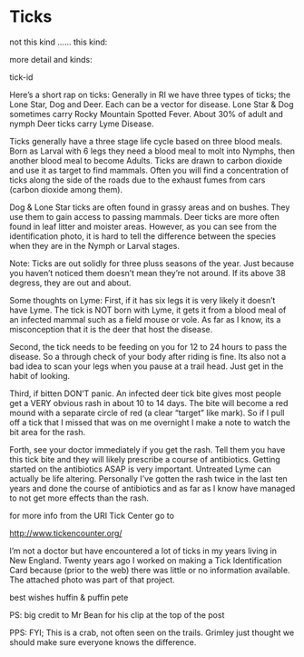 # Ticks


not this kind …… this kind:



more detail and kinds:

tick-id

Here’s a short rap on ticks:
Generally in RI we have three types of ticks; the Lone Star, Dog and Deer. Each can be a vector for disease. Lone Star & Dog sometimes carry Rocky Mountain Spotted Fever. About 30% of adult and nymph Deer ticks carry Lyme Disease.

Ticks generally have a three stage life cycle based on three blood meals. Born as Larval with 6 legs they need a blood meal to molt into Nymphs, then another blood meal to become Adults. Ticks are drawn to carbon dioxide and use it as target to find mammals. Often you will find a concentration of ticks along the side of the roads due to the exhaust fumes from cars (carbon dioxide among them).

Dog & Lone Star ticks are often found in grassy areas and on bushes. They use them to gain access to passing mammals. Deer ticks are more often found in leaf litter and moister areas. However, as you can see from the identification photo, it is hard to tell the difference between the species when they are in the Nymph or Larval stages.

Note: Ticks are out solidly for three pluss seasons of the year. Just because you haven’t noticed them doesn’t mean they’re not around. If its above 38 degress, they are out and about.

Some thoughts on Lyme:
First, if it has six legs it is very likely it doesn’t have Lyme. The tick is NOT born with Lyme, it gets it from a blood meal of an infected mammal such as a field mouse or vole. As far as I know, its a misconception that it is the deer that host the disease.

Second, the tick needs to be feeding on you for 12 to 24 hours to pass the disease. So a through check of your body after riding is fine. Its also not a bad idea to scan your legs when you pause at a trail head. Just get in the habit of looking.

Third, if bitten DON’T panic. An infected deer tick bite gives most people get a VERY obvious rash in about 10 to 14 days. The bite will become a red mound with a separate circle of red (a clear “target” like mark). So if I pull off a tick that I missed that was on me overnight I make a note to watch the bit area for the rash.

Forth, see your doctor immediately if you get the rash. Tell them you have this tick bite and they will likely prescribe a course of antibiotics. Getting started on the antibiotics ASAP is very important. Untreated Lyme can actually be life altering. Personally I’ve gotten the rash twice in the last ten years and done the course of antibiotics and as far as I know have managed to not get more effects than the rash.

for more info from the URI Tick Center go to

http://www.tickencounter.org/

I’m not a doctor but have encountered a lot of ticks in my years living in New England. Twenty years ago I worked on making a Tick Identification Card because (prior to the web) there was little or no information available. The attached photo was part of that project.

best wishes
huffin & puffin pete

PS: big credit to Mr Bean for his clip at the top of the post

PPS:
FYI; This is a crab, not often seen on the trails. Grimley just thought we should make sure everyone knows the difference.
